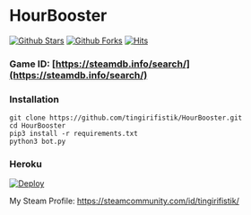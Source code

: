 # HourBooster
[![Github Stars](https://img.shields.io/github/stars/tingirifistik/HourBooster)]()
[![Github Forks](https://img.shields.io/github/forks/tingirifistik/HourBooster)]()
[![Hits](https://hits.sh/github.com/tingirifistik/HourBooster.svg?label=views&color=007ec6)](https://hits.sh/github.com/tingirifistik/HourBooster/)

### Game ID: [https://steamdb.info/search/](https://steamdb.info/search/)

### Installation

```console
git clone https://github.com/tingirifistik/HourBooster.git
cd HourBooster
pip3 install -r requirements.txt
python3 bot.py
```
### Heroku

[![Deploy](https://www.herokucdn.com/deploy/button.svg)](https://heroku.com/deploy?template=https://github.com/tingirifistik/HourBooster)


My Steam Profile: https://steamcommunity.com/id/tingirifistik/
